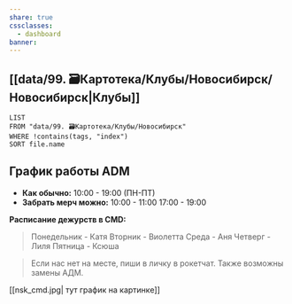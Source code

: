```yaml
---
share: true
cssclasses:
  - dashboard
banner: 
---
```


## [[data/99. 🗃️Картотека/Клубы/Новосибирск/Новосибирск|Клубы]]
```dataview
LIST
FROM "data/99. 🗃️Картотека/Клубы/Новосибирск"
WHERE !contains(tags, "index")
SORT file.name
```

## График работы ADM 
- **Как обычно:** 
	10:00 - 19:00 (ПН-ПТ)
- **Забрать мерч можно:**
	10:00 - 11:00
	17:00 - 19:00

**Расписание дежурств в CMD:**
> Понедельник - Катя
> Вторник - Виолетта
> Среда - Аня
> Четверг - Лиля
> Пятница - Ксюша

> Если нас нет на месте, пиши в личку в рокетчат.
> Также возможны замены АДМ.

[[nsk_cmd.jpg| тут график на картинке]]

